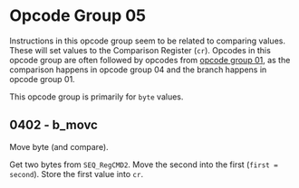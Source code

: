 # Opcode Group 05

Instructions in this opcode group seem to be related to comparing values. These will set values to the Comparison Register (`cr`). Opcodes in this opcode group are often followed by opcodes from [opcode group 01](01.md), as the comparison happens in opcode group 04 and the branch happens in opcode group 01.

This opcode group is primarily for `byte` values.

## 0402 - b_movc

Move byte (and compare).

Get two bytes from `SEQ_RegCMD2`. Move the second into the first (`first = second`). Store the first value into `cr`.

